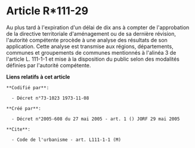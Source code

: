 # Article R*111-29

Au plus tard à l'expiration d'un délai de dix ans à compter de l'approbation de la directive territoriale d'aménagement ou de
sa dernière révision, l'autorité compétente procède à une analyse des résultats de son application. Cette analyse est
transmise aux régions, départements, communes et groupements de communes mentionnés à l'alinéa 3 de l'article L. 111-1-1 et
mise à la disposition du public selon des modalités définies par l'autorité compétente.

**Liens relatifs à cet article**

	**Codifié par**:

	  - Décret n°73-1023 1973-11-08

	**Créé par**:

	  - Décret n°2005-608 du 27 mai 2005 - art. 1 () JORF 29 mai 2005

	**Cite**:

	  - Code de l'urbanisme - art. L111-1-1 (M)
